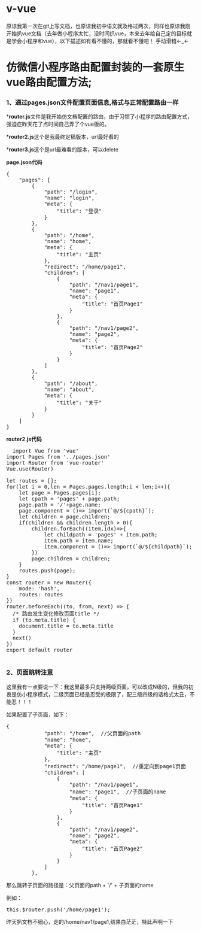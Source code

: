 # v-vue
<p>原谅我第一次在git上写文档，也原谅我初中语文就及格过两次，同样也原谅我刚开始扒vue文档（去年做小程序太忙，没时间扒vue，本来去年给自己定的目标就是学会小程序和vue），以下描述如有看不懂的，那就看不懂吧！ 手动滑稽←_←</p>
<h1>仿微信小程序路由配置封装的一套原生vue路由配置方法;</h1>
<h3>1、通过pages.json文件配置页面信息,格式与正常配置路由一样</h3>
<p>*<b>router.js</b>文件是我开始仿文档配置的路由，由于习惯了小程序的路由配置方式，强迫症昨天花了点时间自己弄了个vue版的。</p>
<p>*<b>router2.js</b>这个是我最终定稿版本，url最好看的</p>
<p>*<b>router3.js</b>这个是url最难看的版本，可以delete</p>

<b>page.json代码</b>
<pre>
{
	"pages": [
		{
			"path": "/login",
			"name": "login",
			"meta": {
				"title": "登录"
			}
		},
		{
			"path": "/home",
			"name": "home",
			"meta": {
				"title": "主页"
			},
			"redirect": "/home/page1",
			"children": [
				{
					"path": "/nav1/page1",
					"name": "page1",
					"meta": {
						"title": "首页Page1"
					}
				},
				{
					"path": "/nav1/page2",
					"name": "page2",
					"meta": {
						"title": "首页Page2"
					}
				}
			]
		},
		{
			"path": "/about",
			"name": "about",
			"meta": {
				"title": "关于"
			}
		}
	]
}
</pre>

<b>router2.js代码</b>
<pre>
  import Vue from 'vue'
import Pages from '../pages.json'
import Router from 'vue-router'
Vue.use(Router)

let routes = [];
for(let i = 0,len = Pages.pages.length;i < len;i++){
	let page = Pages.pages[i];
	let cpath = 'pages' + page.path;
	page.path = '/'+page.name;
	page.component = ()=> import(`@/${cpath}`);
	let children = page.children;
	if(children && children.length > 0){
		children.forEach((item,idx)=>{
			let childpath = 'pages' + item.path;
			item.path = item.name;
			item.component = ()=> import(`@/${childpath}`);
		})
		page.children = children;
	}
	routes.push(page);
}
const router = new Router({
	mode: 'hash',
	routes: routes
})
router.beforeEach((to, from, next) => {
  /* 路由发生变化修改页面title */
  if (to.meta.title) {
	document.title = to.meta.title
  }
  next()
})
export default router

</pre>

<h3>2、页面跳转注意</h3>
<p>这里我有一点要说一下：我这里最多只支持两级页面，可以改成N级的，但我的初衷是仿小程序模式，二级页面已经是忍受的极限了，配三级四级的话格式太丑，不能忍！！！</p>
<p>如果配置了子页面，如下：</p>
<pre>
{
			"path": "/home",  //父页面的path
			"name": "home",
			"meta": {
				"title": "主页"
			},
			"redirect": "/home/page1",  //重定向到page1页面
			"children": [
				{
					"path": "/nav1/page1",
					"name": "page1",  //子页面的name
					"meta": {
						"title": "首页Page1"
					}
				},
				{
					"path": "/nav1/page2",
					"name": "page2",
					"meta": {
						"title": "首页Page2"
					}
				}
			]
		},
</pre>
<p>那么跳转子页面的路径是：父页面的path + '/' + 子页面的name</p>
<p>例如：</p>
<pre>
this.$router.push('/home/page1');
</pre>
<p>昨天扒文档不细心，走的/home/nav1/page1,结果白茫茫，特此声明一下</p>


